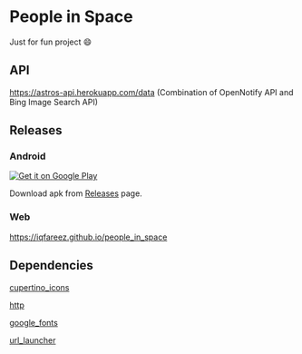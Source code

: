 # People in Space

Just for fun project :smile:

## API

https://astros-api.herokuapp.com/data (Combination of OpenNotify API and Bing Image Search API)

## Releases

### Android

<a href='https://play.google.com/store/apps/details?id=com.iqfareez.people_in_space&utm_source=Github&utm_campaign=download&pcampaignid=pcampaignidMKT-Other-global-all-co-prtnr-py-PartBadge-Mar2515-1'><img alt='Get it on Google Play' src='https://play.google.com/intl/en_us/badges/static/images/badges/en_badge_web_generic.png'/></a>

Download apk from [Releases](https://github.com/iqfareez/people_in_space/releases) page.

### Web

https://iqfareez.github.io/people_in_space

<!-- https://www.howmanypeopleareinspacerightnow.com/peopleinspace.json -->

## Dependencies

[cupertino_icons](https://pub.dev/packages/cupertino_icons)

[http](https://pub.dev/packages/http)

[google_fonts](https://pub.dev/packages/google_fonts)

[url_launcher](https://pub.dev/packages/url_launcher)
